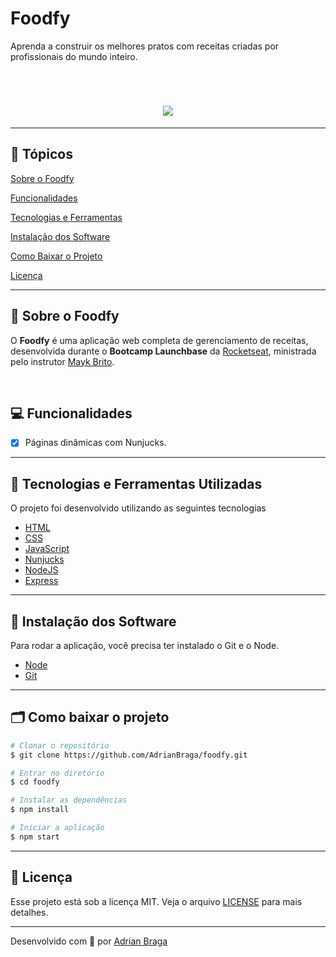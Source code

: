 # Foodfy

<p>Aprenda a construir os melhores pratos com receitas criadas por profissionais do mundo inteiro.</p>

<br>

<h1 align='center'>
  <img src='https://ik.imagekit.io/behx2wc7wvb/chef_hs0Y0Vypv.png'>
</h1>

---

## 📌 Tópicos 

[Sobre o Foodfy](#sobre-o-foodfy)

[Funcionalidades](#funcionalidades)

[Tecnologias e Ferramentas](#tecnologias-e-ferramentas)

[Instalação dos Software](#instalação-dos-software)

[Como Baixar o Projeto](#como-baixar-o-projeto)

[Licença](#licença)

---

## 🧾 Sobre o Foodfy

O **Foodfy** é uma aplicação web completa de gerenciamento de receitas, desenvolvida durante o **Bootcamp Launchbase** da [Rocketseat](https://rocketseat.com.br/), ministrada pelo instrutor [Mayk Brito](https://github.com/maykbrito).

<br>

## 💻 Funcionalidades

- [X] Páginas dinâmicas com Nunjucks.

---

## 🚀 Tecnologias e Ferramentas Utilizadas

O projeto foi desenvolvido utilizando as seguintes tecnologias

- [HTML](https://devdocs.io/html/)
- [CSS](https://devdocs.io/css/)
- [JavaScript](https://devdocs.io/javascript/)
- [Nunjucks](https://mozilla.github.io/nunjucks/)
- [NodeJS](https://nodejs.org/en/)
- [Express](https://expressjs.com/)

---

## 👣 Instalação dos Software

Para rodar a aplicação, você precisa ter instalado o Git e o Node.
- [Node](https://nodejs.org/en/)
- [Git](https://git-scm.com/downloads/)

---

## 🗂️ Como baixar o projeto

```bash
# Clonar o repositório
$ git clone https://github.com/AdrianBraga/foodfy.git

# Entrar no diretório
$ cd foodfy

# Instalar as dependências
$ npm install

# Iniciar a aplicação
$ npm start
```

---

## 📝 Licença

Esse projeto está sob a licença MIT. Veja o arquivo [LICENSE](/LICENSE) para mais detalhes.

---

Desenvolvido com 💜 por [Adrian Braga](https://github.com/AdrianBraga)
